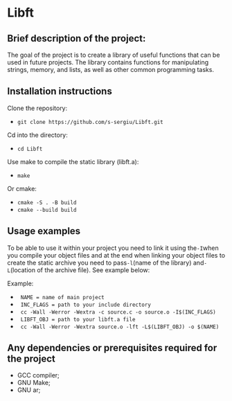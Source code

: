 # Libft

## Brief description of the project:
The goal of the project is to create a library of useful functions that can be used in future projects. The library contains functions for manipulating strings, memory, and lists, as well as other common programming tasks.

## Installation instructions
 Clone the repository:
* ```git clone https://github.com/s-sergiu/Libft.git```

 Cd into the directory:
* ```cd Libft```

 Use make to compile the static library (libft.a):
* ```make``` 

 Or cmake: 
* ```cmake -S . -B build```
* ```cmake --build build```

## Usage examples
 To be able to use it within your project you need to link it using the```-I```when you compile your object files and at the end when linking your object files to create the static archive you need to pass```-l```(name of the library) and```-L```(location of the archive file). See example below:

 Example:
* ``` NAME = name of main project```
* ``` INC_FLAGS = path to your include directory```
* ``` cc -Wall -Werror -Wextra -c source.c -o source.o -I$(INC_FLAGS)```
* ``` LIBFT_OBJ = path to your libft.a file```
* ``` cc -Wall -Werror -Wextra source.o -lft -L$(LIBFT_OBJ) -o $(NAME)```

## Any dependencies or prerequisites required for the project
* GCC compiler;
* GNU Make;
* GNU ar;
